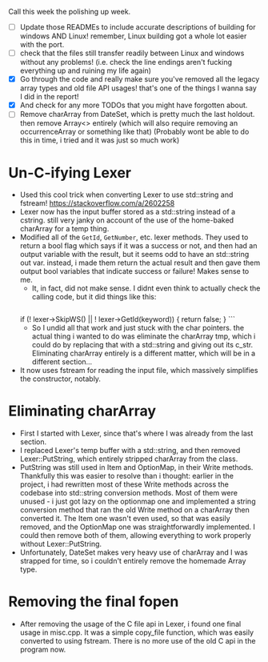 Call this week the polishing up week.
- [ ] Update those READMEs to include accurate descriptions of building for windows AND Linux! remember, Linux building got a whole lot easier with the port.
- [ ] check that the files still transfer readily between Linux and windows without any problems! (i.e. check the line endings aren't fucking everything up and ruining my life again)
- [x] Go through the code and really make sure you've removed all the legacy array types and old file API usages! that's one of the things I wanna say I did in the report!
- [x] And check for any more TODOs that you might have forgotten about.
- [ ] Remove charArray from DateSet, which is pretty much the last holdout. then remove Array<> entirely (which will also require removing an occurrenceArray or something like that) (Probably wont be able to do this in time, i tried and it was just so much work)

# Un-C-ifying Lexer
- Used this cool trick when converting Lexer to use std::string and fstream! https://stackoverflow.com/a/2602258
- Lexer now has the input buffer stored as a std::string instead of a cstring. still very janky on account of the use of the home-baked charArray for a temp thing.
- Modified all of the `GetId`, `GetNumber`, etc. lexer methods. They used to return a bool flag which says if it was a success or not, and then had an output variable with the result, but it seems odd to have an std::string out var. instead, i made them return the actual result and then gave them output bool variables that indicate success or failure! Makes sense to me.
	- It, in fact, did not make sense. I didnt even think to actually check the calling code, but it did things like this:
		```cpp
    if (! lexer->SkipWS() ||
        ! lexer->GetId(keyword)) {
        return false;
    }
		```
	- So I undid all that work and just stuck with the char pointers. the actual thing i wanted to do was eliminate the charArray tmp, which i could do by replacing that with a std::string and giving out its c_str. Eliminating charArray entirely is a different matter, which will be in a different section...
- It now uses fstream for reading the input file, which massively simplifies the constructor, notably.
# Eliminating charArray
- First I started with Lexer, since that's where I was already from the last section.
- I replaced Lexer's temp buffer with a std::string, and then removed Lexer::PutString, which entirely stripped charArray from the class.
- PutString was still used in Item and OptionMap, in their Write methods. Thankfully this was easier to resolve than i thought: earlier in the project, i had rewritten most of these Write methods across the codebase into std::string conversion methods. Most of them were unused - i just got lazy on the optionmap one and implemented a string conversion method that ran the old Write method on a charArray then converted it. The Item one wasn't even used, so that was easily removed, and the OptionMap one was straightforwardly implemented. I could then remove both of them, allowing everything to work properly without Lexer::PutString.
- Unfortunately, DateSet makes very heavy use of charArray and I was strapped for time, so i couldn't entirely remove the homemade Array type.

# Removing the final fopen
- After removing the usage of the C file api in Lexer, i found one final usage in misc.cpp. It was a simple copy_file function, which was easily converted to using fstream. There is no more use of the old C api in the program now.